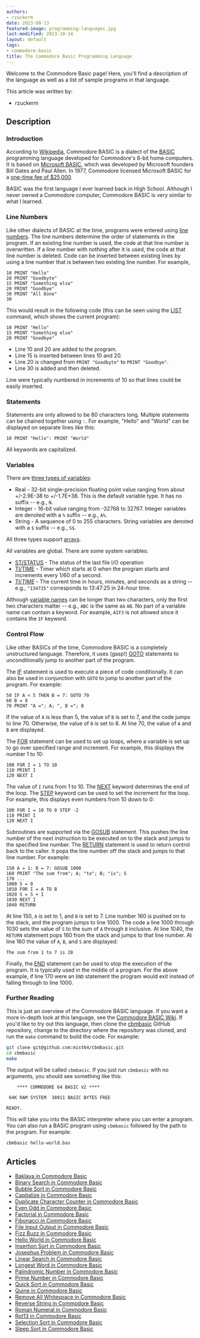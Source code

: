 ```yaml
---
authors:
- rzuckerm
date: 2023-09-13
featured-image: programming-languages.jpg
last-modified: 2023-10-14
layout: default
tags:
- commodore-basic
title: The Commodore Basic Programming Language
---
```


Welcome to the Commodore Basic page! Here, you'll find a description of the language as well as a list of sample programs in that language.

This article was written by:

- rzuckerm

## Description

### Introduction

According to [Wikipedia][1], Commodore BASIC is a dialect of the [BASIC][2]
programming language developed for Commodore's 8-bit home computers. It is
based on [Microsoft BASIC][3], which was developed by Microsoft founders
Bill Gates and Paul Allen. In 1977, Commodore licensed Microsoft BASIC for
a [one-time fee of $25,000][4].

BASIC was the first language I ever learned back in High School. Although I
never owned a Commodore computer, Commodore BASIC is very similar to what I
learned.

### Line Numbers

Like other dialects of BASIC at the time, programs were entered using
[line numbers][5]. The line numbers determine the order of statements in the
program. If an existing line number is used, the code at that line number is
overwritten. If a line number with nothing after it is used, the code at that
line number is deleted. Code can be inserted between existing lines by
using a line number that is between two existing line number. For example,

```basic
10 PRINT "Hello"
20 PRINT "Goodbyte"
15 PRINT "Something else"
20 PRINT "Goodbye"
30 PRINT "All Done"
30
```

This would result in the following code (this can be seen using the [LIST][6]
command, which shows the current program):

```basic
10 PRINT "Hello"
15 PRINT "Something else"
20 PRINT "Goodbye"
```

- Line 10 and 20 are added to the program.
- Line 15 is inserted between lines 10 and 20.
- Line 20 is changed from `PRINT "Goodbyte"` to `PRINT "Goodbye"`.
- Line 30 is added and then deleted.

Line were typically numbered in increments of 10 so that lines could be easily
inserted.

### Statements

Statements are only allowed to be 80 characters long. Multiple statements can
be chained together using `:`. For example, "Hello" and "World" can be
displayed on separate lines like this:

```basic
10 PRINT "Hello": PRINT "World"
```

All keywords are capitalized.

### Variables

There are [three types of variables][7]:

- Real - 32-bit single-precision floating point value ranging from about
  +/-2.9E-38   to +/-1.7E+38. This is the default variable type. It has no
  suffix -- e.g., `N`.
- Integer - 16-bit value ranging from -32768 to 32767. Integer variables are
  denoted with a `%` suffix -- e.g., `A%`.
- String - A sequence of 0 to 255 characters. String variables are denoted
  with a `$` suffix -- e.g., `S$`.

All three types support [arrays][14].

All variables are global. There are some system variables:

- [ST/STATUS][8] - The status of the last file I/O operation
- [TI/TIME][9] - Timer which starts at 0 when the program starts and
  increments every 1/60 of a second.
- [TI$/TIME$][10] - The current time in hours, minutes, and seconds as a
  string -- e.g., `"134725"` corresponds to 13:47:25 in 24-hour time.

Although [variable names][11] can be longer than two characters, only the first
two characters matter -- e.g., `ABC` is the same as `AB`. No part of a
variable name can contain a keyword. For example, `AIF3` is not allowed since
it contains the `IF` keyword.

### Control Flow

Like other BASICs of the time, Commodore BASIC is a completely unstructured
language. Therefore, it uses (gasp!) [GOTO][12] statements to unconditionally
jump to another part of the program.

The [IF][13] statement is used to execute a piece of code conditionally. It
can also be used in conjunction with `GOTO` to jump to another part of the program.
For example:

```basic
50 IF A < 5 THEN B = 7: GOTO 70
60 B = 8
70 PRINT "A ="; A; ", B ="; B
```

If the value of `A` is less than 5, the value of `B` is set to 7, and the code
jumps to line 70. Otherwise, the value of `B` is set to 8. At line 70, the
value of `A` and `B` are displayed.

The [FOR][15] statement can be used to set up loops, where a variable is set
up to go over specified range and increment. For example, this displays the
number 1 to 10:

```basic
100 FOR I = 1 TO 10
110 PRINT I
120 NEXT I
```

The value of `I` runs from 1 to 10. The [NEXT][16] keyword determines the end
of the loop. The [STEP][17] keyword can be used to set the increment for the
loop. For example, this displays even numbers from 10 down to 0:

```basic
100 FOR I = 10 TO 0 STEP -2
110 PRINT I
120 NEXT I
```

Subroutines are supported via the [GOSUB][18] statement. This pushes the line
number of the next instruction to be executed on to the stack and jumps to
the specified line number. The [RETURN][19] statement is used to return
control back to the caller. It pops the line number off the stack and jumps
to that line number. For example:

```basic
150 A = 1: B = 7: GOSUB 1000
160 PRINT "The sum from"; A; "to"; B; "is"; S
170 ...
1000 S = 0
1010 FOR I = A TO B
1020 S = S + I
1030 NEXT I
1040 RETURN
```

At line 150, `A` is set to 1, and `B` is set to 7. Line number 160 is pushed on
to the stack, and the program jumps to line 1000. The code a line 1000 through
1030 sets the value of `S` to the sum of `A` through `B` inclusive. At line
1040, the `RETURN` statement pops 160 from the stack and jumps to that line
number. At line 160 the value of `A`, `B`, and `S` are displayed:

```
The sum from 1 to 7 is 28
```

Finally, the [END][20] statement can be used to stop the execution of the
program. It is typically used in the middle of a program. For the above
example, if line 170 were an `END` statement the program would exit instead
of falling through to line 1000.

### Further Reading

This is just an overview of the Commodore BASIC language. If you want a more
in-depth look at this language, see the [Commodore BASIC Wiki][21]. If you'd
like to try out this language, then clone the [cbmbasic][22] GitHub
repository, change to the directory where the repository was cloned, and run
the `make` command to build the code. For example:

```bash
git clone git@github.com:mist64/cbmbasic.git
cd cbmbasic
make
```

The output will be called `cbmbasic`. If you just run `cbmbasic` with no
arguments, you should see something like this:

```
    **** COMMODORE 64 BASIC V2 ****

 64K RAM SYSTEM  38911 BASIC BYTES FREE

READY.
```

This will take you into the BASIC interpreter where you can enter a program.
You can also run a BASIC program using `cbmbasic` followed by the path to
the program. For example:

```bash
cbmbasic hello-world.bas
```

[1]: https://en.wikipedia.org/wiki/Commodore_BASIC
[2]: https://en.wikipedia.org/wiki/BASIC
[3]: https://en.wikipedia.org/wiki/Microsoft_BASIC
[4]: https://www.c64-wiki.com/wiki/Microsoft#Commodore_BASIC
[5]: https://www.c64-wiki.com/wiki/BASIC#Entering_a_BASIC_program
[6]: https://www.c64-wiki.com/wiki/LIST
[7]: https://www.c64-wiki.com/wiki/Variable#Variables_in_BASIC
[8]: https://www.c64-wiki.com/wiki/STATUS
[9]: https://www.c64-wiki.com/wiki/TIME
[10]: https://www.c64-wiki.com/wiki/TIME$
[11]: https://www.c64-wiki.com/wiki/Variable#Names_of_Variables
[12]: https://www.c64-wiki.com/wiki/GOTO
[13]: https://www.c64-wiki.com/wiki/IF
[14]: https://www.c64-wiki.com/wiki/Array
[15]: https://www.c64-wiki.com/wiki/FOR
[16]: https://www.c64-wiki.com/wiki/NEXT
[17]: https://www.c64-wiki.com/wiki/STEP
[18]: https://www.c64-wiki.com/wiki/GOSUB
[19]: https://www.c64-wiki.com/wiki/RETURN
[20]: https://www.c64-wiki.com/wiki/END
[21]: https://www.c64-wiki.com/wiki/BASIC
[22]: https://github.com/mist64/cbmbasic


## Articles

- [Baklava in Commodore Basic](https://sampleprograms.io/projects/baklava/commodore-basic)
- [Binary Search in Commodore Basic](https://sampleprograms.io/projects/binary-search/commodore-basic)
- [Bubble Sort in Commodore Basic](https://sampleprograms.io/projects/bubble-sort/commodore-basic)
- [Capitalize in Commodore Basic](https://sampleprograms.io/projects/capitalize/commodore-basic)
- [Duplicate Character Counter in Commodore Basic](https://sampleprograms.io/projects/duplicate-character-counter/commodore-basic)
- [Even Odd in Commodore Basic](https://sampleprograms.io/projects/even-odd/commodore-basic)
- [Factorial in Commodore Basic](https://sampleprograms.io/projects/factorial/commodore-basic)
- [Fibonacci in Commodore Basic](https://sampleprograms.io/projects/fibonacci/commodore-basic)
- [File Input Output in Commodore Basic](https://sampleprograms.io/projects/file-input-output/commodore-basic)
- [Fizz Buzz in Commodore Basic](https://sampleprograms.io/projects/fizz-buzz/commodore-basic)
- [Hello World in Commodore Basic](https://sampleprograms.io/projects/hello-world/commodore-basic)
- [Insertion Sort in Commodore Basic](https://sampleprograms.io/projects/insertion-sort/commodore-basic)
- [Josephus Problem in Commodore Basic](https://sampleprograms.io/projects/josephus-problem/commodore-basic)
- [Linear Search in Commodore Basic](https://sampleprograms.io/projects/linear-search/commodore-basic)
- [Longest Word in Commodore Basic](https://sampleprograms.io/projects/longest-word/commodore-basic)
- [Palindromic Number in Commodore Basic](https://sampleprograms.io/projects/palindromic-number/commodore-basic)
- [Prime Number in Commodore Basic](https://sampleprograms.io/projects/prime-number/commodore-basic)
- [Quick Sort in Commodore Basic](https://sampleprograms.io/projects/quick-sort/commodore-basic)
- [Quine in Commodore Basic](https://sampleprograms.io/projects/quine/commodore-basic)
- [Remove All Whitespace in Commodore Basic](https://sampleprograms.io/projects/remove-all-whitespace/commodore-basic)
- [Reverse String in Commodore Basic](https://sampleprograms.io/projects/reverse-string/commodore-basic)
- [Roman Numeral in Commodore Basic](https://sampleprograms.io/projects/roman-numeral/commodore-basic)
- [Rot13 in Commodore Basic](https://sampleprograms.io/projects/rot13/commodore-basic)
- [Selection Sort in Commodore Basic](https://sampleprograms.io/projects/selection-sort/commodore-basic)
- [Sleep Sort in Commodore Basic](https://sampleprograms.io/projects/sleep-sort/commodore-basic)